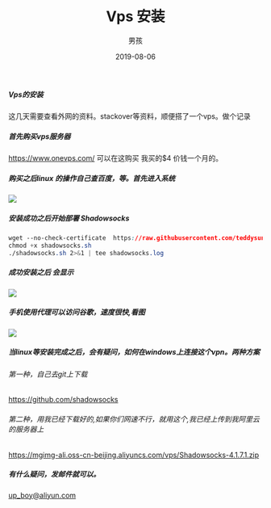 ﻿---
layout: post
title: 'Vps 安装'
date: 2019-08-06
author: 男孩
tags: vps
---
##### Vps的安装
这几天需要查看外网的资料。stackover等资料，顺便搭了一个vps。做个记录
##### 首先购买vps服务器
https://www.onevps.com/ 可以在这购买 我买的$4 价钱一个月的。
##### 购买之后linux 的操作自己查百度，等。首先进入系统
![](https://mgimg-ali.oss-cn-beijing.aliyuncs.com/vps/9580eb59f442b2ec79de41d914576c4.png)
##### 安装成功之后开始部署  Shadowsocks
```css
wget --no-check-certificate  https://raw.githubusercontent.com/teddysun/shadowsocks_install/master/shadowsocks.sh
chmod +x shadowsocks.sh
./shadowsocks.sh 2>&1 | tee shadowsocks.log
```
##### 成功安装之后 会显示
![](https://mgimg-ali.oss-cn-beijing.aliyuncs.com/vps/5340981f45b28734ccd9c2253943167.png)
##### 手机使用代理可以访问谷歌，速度很快,看图
![](https://mgimg-ali.oss-cn-beijing.aliyuncs.com/vps/ca31dff84ef31e29cce2cd9df4665aa.jpg)
##### 当linux等安装完成之后，会有疑问，如何在windows上连接这个vpn。两种方案
###### 第一种，自己去git上下载
https://github.com/shadowsocks
###### 第二种，用我已经下载好的,如果你们网速不行，就用这个,我已经上传到我阿里云的服务器上
https://mgimg-ali.oss-cn-beijing.aliyuncs.com/vps/Shadowsocks-4.1.7.1.zip
##### 有什么疑问，发邮件就可以。
up_boy@aliyun.com

